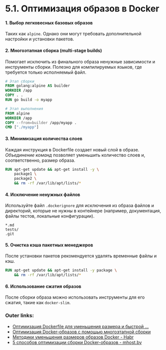  

# 5.1. Оптимизация образов в Docker

#### **1. Выбор легковесных базовых образов**
Таких как `alpine`. Однако они могут требовать дополнительной настройки и установки пакетов. 

#### **2. Многоэтапная сборка (multi-stage builds)**
Помогает исключить из финального образа ненужные зависимости и инструменты сборки. 
Полезно для компилируемых языков, где требуется только исполняемый файл. 
```dockerfile
# Этап сборки
FROM golang:alpine AS builder
WORKDIR /app
COPY . .
RUN go build -o myapp

# Этап выполнения
FROM alpine
WORKDIR /app
COPY --from=builder /app/myapp .
CMD ["./myapp"]
```

#### **3. Минимизация количества слоев**
Каждая инструкция в Dockerfile создает новый слой в образе. 
*Объединение команд* позволяет уменьшить количество слоев и, соответственно, размер образа. 
```dockerfile
RUN apt-get update && apt-get install -y \
    package1 \
    package2 \
    && rm -rf /var/lib/apt/lists/*
```

#### **4. Исключение ненужных файлов**
Используйте файл `.dockerignore` для исключения из образа файлов и директорий, которые не нужны в контейнере (например, документация, файлы тестов, локальные конфигурации). 
```
*.md
tests/
.git
```

#### **5. Очистка кэша пакетных менеджеров**
После установки пакетов рекомендуется удалять временные файлы и кэш. 
```dockerfile
RUN apt-get update && apt-get install -y package \
    && rm -rf /var/lib/apt/lists/*
```

#### **6. Использование сжатия образов**
После сборки образа можно использовать инструменты для его сжатия, такие как `docker-slim`.

### Outer links:
- [Оптимизация Dockerfile для уменьшения размера и быстрой ...](https://habr.com/ru/companies/first/articles/702168/?utm_source=chatgpt.com)
- [Оптимизация Docker-образов с помощью многоэтапной сборки](https://proglib.io/p/stroynye-konteynery-kak-umenshit-docker-obraz-s-pomoshchyu-mnogoetapnoy-sborki-2024-11-13?utm_source=chatgpt.com)
- [Методики уменьшения размеров образов Docker - Habr](https://habr.com/ru/companies/ruvds/articles/485650/?utm_source=chatgpt.com)
- [5 способов оптимизации сборки Docker-образов - mhost.by](https://mhost.by/knowledgebase/67/5-sposobov-optimizatcii-sborki-docker-obrazov.html?utm_source=chatgpt.com)